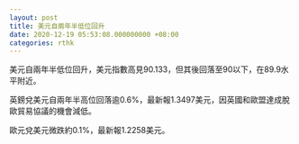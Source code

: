 ```yaml
---
layout: post
title: 美元自兩年半低位回升
date: 2020-12-19 05:53:08.000000000 +08:00
categories: rthk
---
```


美元自兩年半低位回升，美元指數高見90.133，但其後回落至90以下，在89.9水平附近。

英鎊兌美元自兩年半高位回落逾0.6%，最新報1.3497美元，因英國和歐盟達成脫歐貿易協議的機會減低。

歐元兌美元微跌約0.1%，最新報1.2258美元。
